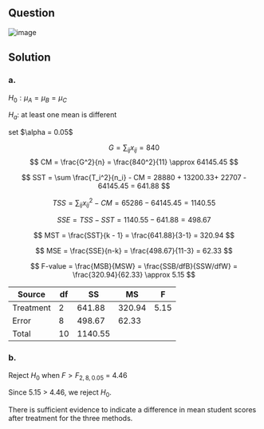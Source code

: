 ## Question

![image](https://github.com/user-attachments/assets/666d6e42-539b-4e7d-a5f7-78945d26747c)

## Solution

### a.

$H_0: \mu_A = \mu_B = \mu_C$

$H_a$: at least one mean is different

set $\alpha = 0.05\$

$$
G = \sum_{ij}x_{ij} = 840 
$$
$$
CM = \frac{G^2}{n} = \frac{840^2}{11} \approx 64145.45
$$

$$
SST = \sum \frac{T_i^2}{n_i} - CM = 28880 + 13200.33+ 22707 - 64145.45 = 641.88
$$

$$
TSS = \sum_{ij} x_{ij}^2 - CM = 65286 - 64145.45 = 1140.55
$$

$$
SSE = TSS - SST = 1140.55 - 641.88 = 498.67
$$

$$
MST = \frac{SST}{k - 1} = \frac{641.88}{3-1} = 320.94
$$

$$
MSE = \frac{SSE}{n-k} = \frac{498.67}{11-3} = 62.33
$$

$$
F-value = \frac{MSB}{MSW} = \frac{SSB/dfB}{SSW/dfW} = \frac{320.94}{62.33} \approx 5.15
$$

| Source     | df   | SS         | MS         | F       |
|------------|------|------------|------------|---------|
| Treatment  | $2$  | $641.88$   | $320.94$   | $5.15$  |
| Error      | $8$  | $498.67$   | $62.33$    |         |
| Total      | $10$ | $1140.55$  |            |         |

### b.

Reject $H_0$ when $F>F_{2,8,0.05}$ = 4.46

Since 5.15 > 4.46, we reject $H_0$. 

There is sufficient evidence to indicate a difference in mean student scores after treatment for the three methods. 
